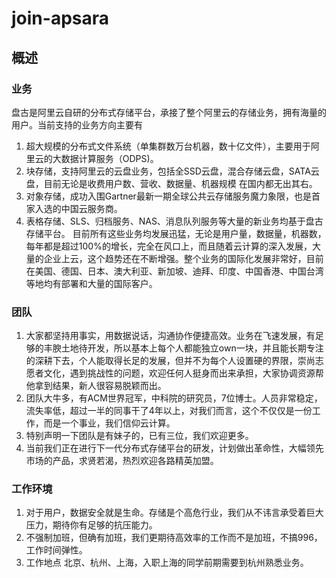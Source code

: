 # join-apsara
## 概述
### 业务
盘古是阿里云自研的分布式存储平台，承接了整个阿里云的存储业务，拥有海量的用户。当前支持的业务方向主要有
1. 超大规模的分布式文件系统（单集群数万台机器，数十亿文件），主要用于阿里云的大数据计算服务（ODPS)。
2. 块存储，支持阿里云的云盘业务，包括全SSD云盘，混合存储云盘，SATA云盘，目前无论是收费用户数、营收、数据量、机器规模 在国内都无出其右。
3. 对象存储，成功入围Gartner最新一期全球公共云存储服务魔力象限，也是首家入选的中国云服务商。
4. 表格存储、SLS、归档服务、NAS、消息队列服务等大量的新业务均基于盘古存储平台。 
目前所有这些业务均发展迅猛，无论是用户量，数据量，机器数，每年都是超过100%的增长，完全在风口上，而且随着云计算的深入发展，大量的企业上云，这个趋势还在不断增强。整个业务的国际化发展非常好，目前在美国、德国、日本、澳大利亚、新加坡、迪拜、印度、中国香港、中国台湾 等地均有部署和大量的国际客户。
### 团队
1. 大家都坚持用事实，用数据说话，沟通协作便捷高效。业务在飞速发展，有足够的丰腴土地待开发，所以基本上每个人都能独立own一块，并且能长期专注的深耕下去，个人能取得长足的发展，但并不为每个人设置硬的界限，崇尚志愿者文化，遇到挑战性的问题，欢迎任何人挺身而出来承担，大家协调资源帮他拿到结果，新人很容易脱颖而出。
2. 团队大牛多，有ACM世界冠军，中科院的研究员，7位博士。人员非常稳定，流失率低，超过一半的同事干了4年以上，对我们而言，这个不仅仅是一份工作，而是一个事业，我们信仰云计算。
3. 特别声明一下团队是有妹子的，已有三位，我们欢迎更多。
4. 当前我们正在进行下一代分布式存储平台的研发，计划做出革命性，大幅领先市场的产品，求贤若渴，热烈欢迎各路精英加盟。
### 工作环境
1. 对于用户，数据安全就是生命。存储是个高危行业，我们从不讳言承受着巨大压力，期待你有足够的抗压能力。
2. 不强制加班，但确有加班，我们更期待高效率的工作而不是加班，不搞996，工作时间弹性。
3. 工作地点 北京、杭州、上海，入职上海的同学前期需要到杭州熟悉业务。

